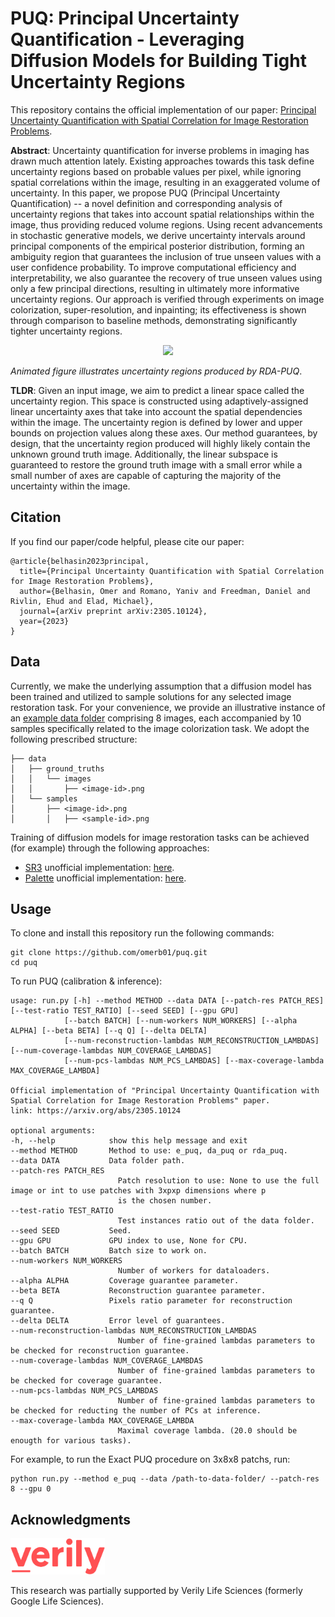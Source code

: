 # PUQ: Principal Uncertainty Quantification - Leveraging Diffusion Models for Building Tight Uncertainty Regions

This repository contains the official implementation of our paper: [Principal Uncertainty Quantification with Spatial
Correlation for Image Restoration Problems](https://arxiv.org/abs/2305.10124).

**Abstract**:
Uncertainty quantification for inverse problems in imaging has drawn much attention lately. Existing approaches towards this task define uncertainty regions based on probable values per pixel, while ignoring spatial correlations within the image, resulting in an exaggerated volume of uncertainty. In this paper, we propose PUQ (Principal Uncertainty Quantification) -- a novel definition and corresponding analysis of uncertainty regions that takes into account spatial relationships within the image, thus providing reduced volume regions. Using recent advancements in stochastic generative models, we derive uncertainty intervals around principal components of the empirical posterior distribution, forming an ambiguity region that guarantees the inclusion of true unseen values with a user confidence probability. To improve computational efficiency and interpretability, we also guarantee the recovery of true unseen values using only a few principal directions, resulting in ultimately more informative uncertainty regions. Our approach is verified through experiments on image colorization, super-resolution, and inpainting; its effectiveness is shown through comparison to baseline methods, demonstrating significantly tighter uncertainty regions.

<p align="center">
  <img src="images/demo.gif" />
</p>

*Animated figure illustrates uncertainty regions produced by RDA-PUQ*.

**TLDR**:
Given an input image, we aim to predict a linear space called the uncertainty region.
This space is constructed using adaptively-assigned linear uncertainty axes that take into account the spatial dependencies within the image. The uncertainty region is defined by lower and upper bounds on projection values along these axes.
Our method guarantees, by design, that the uncertainty region produced will highly likely contain the unknown ground truth image. Additionally, the linear subspace is guaranteed to restore the ground truth image with a small error while a small number of axes are capable of capturing the majority of the uncertainty within the image.

## Citation

If you find our paper/code helpful, please cite our paper:

    @article{belhasin2023principal,
      title={Principal Uncertainty Quantification with Spatial Correlation for Image Restoration Problems},
      author={Belhasin, Omer and Romano, Yaniv and Freedman, Daniel and Rivlin, Ehud and Elad, Michael},
      journal={arXiv preprint arXiv:2305.10124},
      year={2023}
    }

## Data

Currently, we make the underlying assumption that a diffusion model has been trained and utilized to sample solutions for any selected image restoration task.
For your convenience, we provide an illustrative instance of an [example data folder](puq/data/example) comprising 8 images, each accompanied by 10 samples specifically related to the image colorization task.
We adopt the following prescribed structure:

    ├── data
    │   ├── ground_truths
    │   │   └── images
    │   │       ├── <image-id>.png
    │   └── samples
    │       ├── <image-id>.png
    │       │   ├── <sample-id>.png

Training of diffusion models for image restoration tasks can be achieved (for example) through the following approaches:

- [SR3](https://arxiv.org/abs/2104.07636) unofficial implementation: [here](https://github.com/Janspiry/Image-Super-Resolution-via-Iterative-Refinement).
- [Palette](https://arxiv.org/abs/2111.05826) unofficial implementation: [here](https://github.com/Janspiry/Palette-Image-to-Image-Diffusion-Models).

## Usage

To clone and install this repository run the following commands:

    git clone https://github.com/omerb01/puq.git
    cd puq

To run PUQ (calibration & inference):

    usage: run.py [-h] --method METHOD --data DATA [--patch-res PATCH_RES] [--test-ratio TEST_RATIO] [--seed SEED] [--gpu GPU]
                [--batch BATCH] [--num-workers NUM_WORKERS] [--alpha ALPHA] [--beta BETA] [--q Q] [--delta DELTA]
                [--num-reconstruction-lambdas NUM_RECONSTRUCTION_LAMBDAS] [--num-coverage-lambdas NUM_COVERAGE_LAMBDAS]
                [--num-pcs-lambdas NUM_PCS_LAMBDAS] [--max-coverage-lambda MAX_COVERAGE_LAMBDA]

    Official implementation of "Principal Uncertainty Quantification with Spatial Correlation for Image Restoration Problems" paper.
    link: https://arxiv.org/abs/2305.10124

    optional arguments:
    -h, --help            show this help message and exit
    --method METHOD       Method to use: e_puq, da_puq or rda_puq.
    --data DATA           Data folder path.
    --patch-res PATCH_RES
                            Patch resolution to use: None to use the full image or int to use patches with 3xpxp dimensions where p
                            is the chosen number.
    --test-ratio TEST_RATIO
                            Test instances ratio out of the data folder.
    --seed SEED           Seed.
    --gpu GPU             GPU index to use, None for CPU.
    --batch BATCH         Batch size to work on.
    --num-workers NUM_WORKERS
                            Number of workers for dataloaders.
    --alpha ALPHA         Coverage guarantee parameter.
    --beta BETA           Reconstruction guarantee parameter.
    --q Q                 Pixels ratio parameter for reconstruction guarantee.
    --delta DELTA         Error level of guarantees.
    --num-reconstruction-lambdas NUM_RECONSTRUCTION_LAMBDAS
                            Number of fine-grained lambdas parameters to be checked for reconstruction guarantee.
    --num-coverage-lambdas NUM_COVERAGE_LAMBDAS
                            Number of fine-grained lambdas parameters to be checked for coverage guarantee.
    --num-pcs-lambdas NUM_PCS_LAMBDAS
                            Number of fine-grained lambdas parameters to be checked for reducting the number of PCs at inference.
    --max-coverage-lambda MAX_COVERAGE_LAMBDA
                            Maximal coverage lambda. (20.0 should be enougth for various tasks).

For example, to run the Exact PUQ procedure on 3x8x8 patchs, run:

    python run.py --method e_puq --data /path-to-data-folder/ --patch-res 8 --gpu 0

## Acknowledgments

<img src="images/verily.png" alt="verily" width="30%" />

This research was partially supported by Verily Life Sciences (formerly Google Life Sciences).